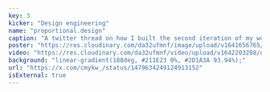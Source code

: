 ```yaml
---
key: 3
kicker: "Design engineering"
name: "proportional.design"
caption: "A twitter thread on how I built the second iteration of my woodworking studio website."
poster: "https://res.cloudinary.com/da32ufmnf/image/upload/v1641656765/ohiosveryown/a7fokwce9f4scj9xpdtz.jpg"
video: "https://res.cloudinary.com/da32ufmnf/video/upload/v1642203208/ovo-3.6/00_etahea.mp4"
background: "linear-gradient(188deg, #211E23 0%, #2D1A3A 93.94%);"
url: "https://x.com/cmykw_/status/1479634249124913152"
isExternal: true
---
```

